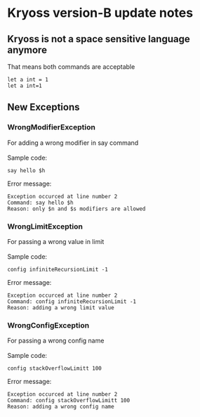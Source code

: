 # Kryoss version-B update notes
## Kryoss is not a space sensitive language anymore
That means both commands are acceptable
```
let a int = 1
let a int=1
```
## New Exceptions
### WrongModifierException
For adding a wrong modifier in say command<br><br>
Sample code:
```
say hello $h
```
Error message:<br>
```
Exception occurced at line number 2
Command: say hello $h
Reason: only $n and $s modifiers are allowed
```
### WrongLimitException
For passing a wrong value in limit<br><br>
Sample code:
```
config infiniteRecursionLimit -1
```
Error message:
```
Exception occurced at line number 2
Command: config infiniteRecursionLimit -1
Reason: adding a wrong limit value
```
### WrongConfigException
For passing a wrong config name<br><br>
Sample code:
```
config stackOverflowLimitt 100
```
Error message:
```
Exception occurced at line number 2
Command: config stackOverflowLimitt 100
Reason: adding a wrong config name
```
